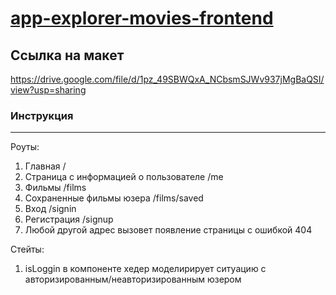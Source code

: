 # [app-explorer-movies-frontend](https://app-explorer-movies-frontend-git-level-3-rudokopov.vercel.app/)

## Ссылка на макет

https://drive.google.com/file/d/1pz_49SBWQxA_NCbsmSJWv937jMgBaQSI/view?usp=sharing

### Инструкция

---

Роуты:

1. Главная /
2. Страница с информацией о пользователе /me
3. Фильмы /films
4. Сохраненные фильмы юзера /films/saved
5. Вход /signin
6. Регистрация /signup
7. Любой другой адрес вызовет появление страницы с ошибкой 404

Стейты:

1. isLoggin в компоненте хедер моделирирует ситуацию с авторизированным/неавторизированным юзером
